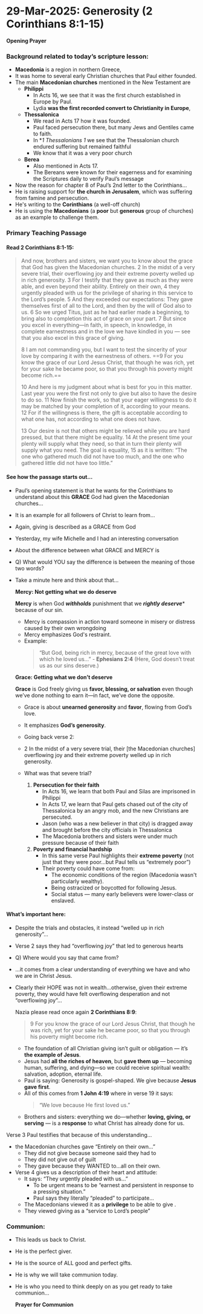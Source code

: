
# 29-Mar-2025: Generosity (2 Corinthians 8:1-15)

**Opening Prayer**

### Background related to today’s scripture lesson:

- **Macedonia** is a region in northern Greece, 
- It was home to several early Christian churches that Paul either founded. 
- The main **Macedonian churches** mentioned in the New Testament are
  - **Philippi**
    - In Acts 16, we see that it was the first church established in Europe by Paul.
    - Lydia **was the first recorded convert to Christianity in Europe**, 
  - **Thessalonica**   
    - We read in Acts 17 how it was founded.
    - Paul faced persecution there, but many Jews and Gentiles came to faith.
    - In **1 Thessalonians 1* we see that the Thessalonian church endured suffering but remained faithful
    - We know that it was a very poor church
  - **Berea**
    - Also mentioned in Acts 17.
    - The Bereans were known for their eagerness and for examining the Scriptures daily to verify Paul’s message
- Now the reason for chapter 8 of Paul’s 2nd letter to the Corinthians…
- He is raising support for **the church in Jerusalem**, which was suffering from famine and persecution. 
- He's writing to the **Corinthians** (a well-off church) 
- He is using the **Macedonians** (a **poor** but **generous** group of churches) as an example to challenge them.

### Primary Teaching Passage

#### Read 2 Corinthians 8:1-15:

> And now, brothers and sisters, we want you to know about the grace that God has given the Macedonian churches. 2 In the midst of a very severe trial, their overflowing joy and their extreme poverty welled up in rich generosity. 3 For I testify that they gave as much as they were able, and even beyond their ability. Entirely on their own, 4 they urgently pleaded with us for the privilege of sharing in this service to the Lord’s people. 5 And they exceeded our expectations: They gave themselves first of all to the Lord, and then by the will of God also to us. 6 So we urged Titus, just as he had earlier made a beginning, to bring also to completion this act of grace on your part. 7 But since you excel in everything—in faith, in speech, in knowledge, in complete earnestness and in the love we have kindled in you — see that you also excel in this grace of giving.
>
> 8 I am not commanding you, but I want to test the sincerity of your love by comparing it with the earnestness of others. ==9 For you know the grace of our Lord Jesus Christ, that though he was rich, yet for your sake he became poor, so that you through his poverty might become rich.==
>
> 10 And here is my judgment about what is best for you in this matter. Last year you were the first not only to give but also to have the desire to do so. 11 Now finish the work, so that your eager willingness to do it may be matched by your completion of it, according to your means. 12 For if the willingness is there, the gift is acceptable according to what one has, not according to what one does not have.
>
> 13 Our desire is not that others might be relieved while you are hard pressed, but that there might be equality. 14 At the present time your plenty will supply what they need, so that in turn their plenty will supply what you need. The goal is equality, 15 as it is written: “The one who gathered much did not have too much, and the one who gathered little did not have too little.”

#### See how the passage starts out… 

- Paul’s opening statement is that he wants for the Corinthians to understand about this **GRACE** God had given the Macedonian churches…
- It is an example for all followers of Christ to learn from...
- Again, giving is described as a GRACE from God
- Yesterday, my wife Michelle and I had an interesting conversation
- About the difference between what GRACE and MERCY is
- Q) What would YOU say the difference is between the meaning of those two words?  
- Take a minute here and think about that…
  
  **Mercy: Not getting what we do deserve**

  **Mercy** is when God ***withholds*** punishment that we ***rightly deserve**** because of our sin.

  - Mercy is compassion in action toward someone in misery or distress caused by their own wrongdoing
  - Mercy emphasizes God's restraint.
  - Example: 
    > “But God, being rich in mercy, because of the great love with which he loved us…”  - **Ephesians 2:4**  (Here, God doesn’t treat us as our sins deserve.)

  **Grace: Getting what we don’t deserve**

  **Grace** is God freely giving us ****favor, blessing, or salvation**** even though we’ve done nothing to earn it—in fact, we’ve done the opposite.

    - Grace is about **unearned generosity** and **favor**, flowing from God’s love.
    - It emphasizes **God’s generosity**.


  - Going back verse 2:
   - 2 In the midst of a very severe trial, their [the Macedonian churches] overflowing joy and their extreme poverty welled up in rich generosity.
   - What was that severe trial?  
      1. **Persecution for their faith**
         - In Acts 16, we learn that both Paul and Silas are imprisoned in Philippi
         - In Acts 17, we learn that Paul gets chased out of the city of Thessalonica by an angry mob, and the new Christians are persecuted. 
         - Jason (who was a new believer in that city) is dragged away and brought before the city officials in Thessalonica 
         - The Macedonia brothers and sisters were under much pressure because of their faith
      2. **Poverty and financial hardship**
         - In this same verse Paul highlights their **extreme poverty** (not just that they were poor…but Paul tells us “extremely poor”)
         - Their poverty could have come from:
           - The economic conditions of the region (Macedonia wasn't particularly wealthy).
           - Being ostracized or boycotted for following Jesus.
           - Social status — many early believers were lower-class or enslaved.

#### What’s important here:

- Despite the trials and obstacles, it instead “welled up in rich generosity”...
- Verse 2 says they had “overflowing joy” that led to generous hearts
- Q) Where would you say that came from?  
- …it comes from a clear understanding of everything we have and who we are in Christ Jesus.
- Clearly their HOPE was not in wealth…otherwise, given their extreme poverty, they would have felt overflowing desperation and not “overflowing joy”…

  Nazia please read once again **2 Corinthians 8:9**: 
  > 9 For you know the grace of our Lord Jesus Christ, that though he was rich, yet for your sake he became poor, so that you through his poverty might become rich.

  - The foundation of all Christian giving isn’t guilt or obligation — it’s **the example of Jesus**.
  - Jesus had **all the riches of heaven**, but **gave them up** — becoming human, suffering, and dying—so we could receive spiritual wealth: salvation, adoption, eternal life.
  - Paul is saying: Generosity is gospel-shaped. We give because **Jesus gave first**.
  - All of this comes from **1 John 4:19** where in verse 19 it says:   
    > “We love because He first loved us.”
  - Brothers and sisters: everything we do—whether **loving, giving, or serving** — is a **response** to what Christ has already done for us.


Verse 3 Paul testifies that because of this understanding…

- the Macedonian churches gave “Entirely on their own…”
  - They did not give because someone said they had to
  - They did not give out of guilt
   - They gave because they WANTED to…all on their own.
- Verse 4 gives us a description of their heart and attitude:
  - It says:  “They urgently pleaded with us…”
    - To be urgent means to be  “earnest and persistent in response to a pressing situation.”
    - Paul says they literally “pleaded” to participate…
  - The Macedonians viewed it as a **privilege** to be able to give .
  - They viewed giving as a “service to Lord’s people”


### Communion:
- This leads us back to Christ.  
- He is the perfect giver.  
- He is the source of ALL good and perfect gifts. 
- He is why we will take communion today. 
- He is who you need to think deeply on as you get ready to take communion…

  **Prayer for Communion**
